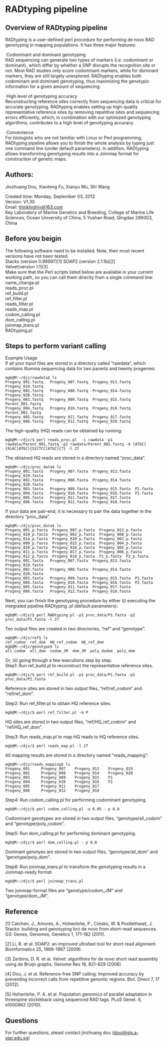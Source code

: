RADtyping pipeline 
=========================================
Overview of RADtyping pipeline 
----------------------------
RADtyping is a user-defined perl procedure for performing de novo RAD genotyping in mapping populations. It has three major features: 
 
·Codominant and dominant genotyping   
RAD sequencing can generate two types of markers (i.e. codominant or dominant), which differ by whether a SNP disrupts the recognition site or not. Most RAD studies only score codominant markers, while for dominant markers, they are still largely unexplored. RADtyping enables both codominant and dominant genotyping, thus maximizing the genotypic information for a given amount of sequencing.  
 
·High level of genotyping accuracy   
  Reconstructing reference sites correctly from sequencing data is critical for accurate genotyping. RADtyping enables setting up high-quality representative reference sites by removing repetitive sites and sequencing errors efficiently, which, in combination with our optimized genotyping algorithms, contributes to a high level of genotyping accuracy. 
 
·Convenience   
  For biologists who are not familiar with Linux or Perl programming, RADtyping pipeline allows you to finish the whole analysis by typing just one command line (under default parameters). In addition, RADtyping allows transforming genotyping results into a Joinmap format for construction of genetic maps.  



Authors: 
----------------------------
Jinzhuang Dou, Xiaoteng Fu, Xiaoyu Mu, Shi Wang  

Created time: Monday, September 03, 2012   
Version: V1.30   
Email: thinkhighly@163.com  
Key Laboratory of Marine Genetics and Breeding, College of Marine Life Sciences, Ocean University of China, 5 Yushan Road, Qingdao 266003, China    
 

Before you beigin 
---------------------------------------------
The following software need to be installed. Note, their most recent versions have not been tested.   
Stacks (version 0.99997)[1]  SOAP2 (version 2.1.1b)[2]    
Velvet(version 1.1)[3]  
Make sure that the Perl scripts listed below are available in your current working path, so you can call them directly from a single command line:    
name_change.pl   
reads_proc.pl   
ref_build.pl   
ref_filter.pl   
reads_filter.pl   
reads_map.pl   
codom_calling.pl   
dom_calling.pl   
joinmap_trans.pl  
RADtyping.pl  
 
Steps to perform variant calling
---------------------------------------------
 
Example Usage   
If all your input files are stored in a directory called “rawdata”, which contains Illumina sequencing data for two parents and twenty progenies: 
```
mgb@M:~/djz/rawdata$ ls    
Progeny_001.fastq   Progeny_007.fastq  Progeny_013.fastq  Progeny_019.fastq 
Progeny_002.fastq   Progeny_008.fastq  Progeny_014.fastq  Progeny_020.fastq 
Progeny_003.fastq   Progeny_009.fastq  Progeny_015.fastq  Parent_001.fastq 
Progeny_004.fastq   Progeny_010.fastq  Progeny_016.fastq  Parent_002.fastq 
Progeny_005.fastq   Progeny_011.fastq  Progeny_017.fastq   
Progeny_006.fastq   Progeny_012.fastq  Progeny_018.fastq   
``` 
The high-quality (HQ) reads can be obtained by running:  
```
mgb@M:~/djz/$ perl reads_proc.pl  -i rawdata -p1 rawdata/Parent_001.fastq -p2 rawdata/Parent_002.fastq -b [ATGC]{9}AC[ATGC]{5}CTCC[ATGC]{7} -l 27  
```
 
The obtained HQ reads are stored in a directory named “proc_data”.  
```
mgb@M:~/djz/proc_data$ ls    
Progeny_001.fasta   Progeny_007.fasta  Progeny_013.fasta  Progeny_019.fasta 
Progeny_002.fasta   Progeny_008.fasta  Progeny_014.fasta  Progeny_020.fasta 
Progeny_003.fasta   Progeny_009.fasta  Progeny_015.fasta  P1.fasta 
Progeny_004.fasta   Progeny_010.fasta  Progeny_016.fasta  P2.fasta 
Progeny_005.fasta   Progeny_011.fasta  Progeny_017.fasta   
Progeny_006.fasta   Progeny_012.fasta  Progeny_018.fasta   
```
If your data are pair-end, it is necessary to pair the data together in the directory “proc_data”.  
```
mgb@M:~/djz/proc_data$ ls    
Progeny_001_p.fasta  Progeny_007_p.fasta  Progeny_013_p.fasta   
Progeny_019_p.fasta  Progeny_002_p.fasta  Progeny_008_p.fasta   
Progeny_014_p.fasta  Progeny_020_p.fasta  Progeny_003_p.fasta  
Progeny_009_p.fasta  Progeny_015_p.fasta  Progeny_004_p.fasta   
Progeny_010_p.fasta  Progeny_016_p.fasta  Progeny_005_p.fasta    
Progeny_011_p.fasta  Progeny_017_p.fasta  Progeny_006_p.fasta    
Progeny_012_p.fasta  Progeny_018_p.fasta  P1_p.fasta  P2_p.fasta 
Progeny_001.fasta   Progeny_007.fasta  Progeny_013.fasta  Progeny_019.fasta 
Progeny_002.fasta   Progeny_008.fasta  Progeny_014.fasta  Progeny_020.fasta 
Progeny_003.fasta   Progeny_009.fasta  Progeny_015.fasta  P1.fasta 
Progeny_004.fasta   Progeny_010.fasta  Progeny_016.fasta  P2.fasta 
Progeny_005.fasta   Progeny_011.fasta  Progeny_017.fasta   
Progeny_006.fasta   Progeny_012.fasta  Progeny_018.fasta 
```
Next, you can finish the genotyping procedure by either (i) executing the integrated pipeline RADtyping .pl (default parameters): 
```
mgb@M:~/djz/$ perl RADtyping.pl -p1 proc_data/P1.fasta -p2 proc_data/P2.fasta -l 27  
``` 
Ten output files are created in two directories, “ref” and “genotype”. 
```
mgb@M:~/djz/ref$ ls 
ref_codom  ref_dom  HQ_ref_codom  HQ_ref_dom 
mgb@M:~/djz/genotype$ ls 
all_codom  all_dom  codom_JM  dom_JM  poly_dodom  poly_dom 
```
Or, (ii) going through a few executions step by step:  
Step1: Run ref_build.pl to reconstruct the representative reference sites. 
```
mgb@M:~/djz/$ perl ref_build.pl -p1 proc_data/P1.fasta -p2 proc_data/P2.fasta  
```
Reference sites are stored in two output files, “ref/ref_codom” and “ref/ref_dom”.  
 
Step2: Run ref_filter.pl to obtain HQ reference sites. 
```
mgb@M:~/djz/$ perl ref_filter.pl -m P 
```
HQ sites are stored in two output files, “ref/HQ_ref_codom” and “ref/HQ_ref_dom”.  
 
Step3: Run reads_map.pl to map HQ reads to HQ reference sites. 
```
mgb@M:~/djz/$ perl reads_map.pl -l 27 
```
All mapping results are stored in a directory named “reads_mapping”:  
```
mgb@M:~/djz/reads_mapping$ ls    
Progeny_001     Progeny_007    Progeny_013    Progeny_019 
Progeny_002     Progeny_008    Progeny_014    Progeny_020 
Progeny_003     Progeny_009    Progeny_015    P1 
Progeny_004     Progeny_010    Progeny_016    P2 
Progeny_005     Progeny_011    Progeny_017   
Progeny_006     Progeny_012    Progeny_018   
```
Step4: Run codom_calling.pl for performing codominant genotyping. 
```
mgb@M:~/djz/$ perl codom_calling.pl -a 0.05 - p 0.8 
```
Codominant genotypes are stored in two output files, “genotype/all_codom” and “genotype/poly_codom”. 
 
Step5: Run dom_calling.pl for performing dominant genotyping. 
```
mgb@M:~/djz/$ perl dom_calling.pl - p 0.8 
```
Dominant genotyes are stored in two output files, “genotype/all_dom” and “genotype/poly_dom”.  
 
Step6: Run joinmap_trans.pl to transform the genotyping results in a Joinmap-ready format.  
```
mgb@M:~/djz/$ perl joinmap_trans.pl   
```
Two joinmap-format files are “genotype/codom_JM” and “genotype/dom_JM”. 
 
Reference 
---------
[1] Catchen, J., Amores, A., Hohenlohe, P., Cresko, W. & Postlethwait, J. Stacks: building and genotyping loci de novo from short-read sequences. G3: Genes, Genomes, Genetics 1, 171-182 (2011). 
 
[2] Li, R. et al. SOAP2: an improved ultrafast tool for short read alignment. Bioinformatics 25, 1966-1967 (2009). 
 
[3] Zerbino, D. R. et al. Velvet: algorithms for de novo short read assembly using de Bruijn graphs. Genome Res 18, 821-829 (2008) 
 
[4] Dou, J. et al. Reference-free SNP calling: Improved accuracy by preventing incorrect calls from repetitive genomic regions. Biol. Direct 7, 17 (2012). 
 
[5] Hohenlohe, P. A. et al. Population genomics of parallel adaptation in threespine stickleback using sequenced RAD tags. PLoS Genet. 6, e1000862 (2010). 
 

Questions
---------
For further questions, pleast contact jinzhuang dou (douj@gis.a-star.edu.sg)
 

